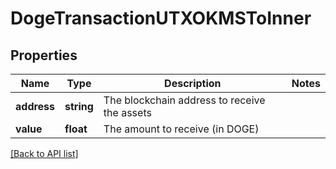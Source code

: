 # DogeTransactionUTXOKMSToInner

## Properties

Name | Type | Description | Notes
------------ | ------------- | ------------- | -------------
**address** | **string** | The blockchain address to receive the assets |
**value** | **float** | The amount to receive (in DOGE) |

[[Back to API list]](../../README.md#api-endpoints)
